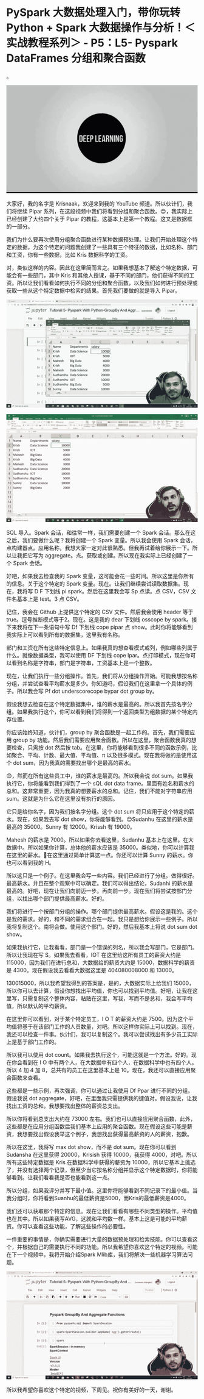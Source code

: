 # PySpark 大数据处理入门，带你玩转 Python + Spark 大数据操作与分析！＜实战教程系列＞ - P5：L5- Pyspark DataFrames 分组和聚合函数 

。

![](img/1babe07f0737b77a8ca240e4a3c70599_1.png)

大家好，我的名字是 Krisnaak，欢迎来到我的 YouTube 频道。所以伙计们，我们将继续 Pipar 系列，在这段视频中我们将看到分组和聚合函数。😊，我实际上已经创建了大约四个关于 Pipar 的教程，这基本上是第一个教程。这又是数据框的一部分。

我们为什么要再次使用分组聚合函数进行某种数据预处理。让我们开始处理这个特定的数据，为这个特定的问题我创建了一些具有三个特征的数据，比如名称、部门和工资，你有一些数据，比如 Kris 数据科学的工资。

对，类似这样的内容。因此在这里简而言之。如果我想基本了解这个特定数据，可能会有一些部门，其中 Kris 和其他人授课，基于不同的部门，他们获得不同的工资。所以让我们看看如何执行不同的分组和聚合函数，以及我们如何进行预处理或获取一些从这个特定数据中检索的结果。首先我们要做的就是导入 Pipar。

![](img/1babe07f0737b77a8ca240e4a3c70599_3.png)

![](img/1babe07f0737b77a8ca240e4a3c70599_4.png)

SQL 导入。Spark 会话，和往常一样，我们需要创建一个 Spark 会话。那么在这之后，我们要做什么呢？我将创建一个 Spark 变量。所以我会使用 Spark 会话，点构建器点。应用名称，我想大家一定对此很熟悉。但我再试着给你展示一下。所以让我把它写为 aggregate。点。获取或创建。所以现在我实际上已经创建了一个 Spark 会话。

好吧，如果我去检查我的 Spark 变量，这可能会花一些时间。所以这里是你所有的信息。关于这个特定的 Spark 变量。现在。让我们继续尝试读取数据集。现在，我将写 D F 下划线 pi spark。然后在这里我会写 Sp 点读。点 CSV，CSV 文件名基本上是 test。3 点 CSV。

记住，我会在 Github 上提供这个特定的 CSV 文件。然后我会使用 header 等于 true。逗号推断模式等于2。现在。这是我的 dear 下划线 osscope by spark。接下来我将在下一条语句中写 Df 下划线 cope pipar 点 show。此时你将能够看到我实际上可以看到所有的数据集，这里我有名称。

部门和工资在所有这些特定信息上。如果我真的想查看模式或列，例如哪些列属于什么。就像数据类型，我可以使用 DF 下划线 cope Ipar。点打印模式，现在你可以看到名称是字符串，部门是字符串，工资基本上是一个整数。

现在，让我们执行一些分组操作。首先，我们将从分组操作开始。可能我想按名称分组，并尝试查看平均薪水是多少。你知道吗，假设我们在这里拿一个具体的例子。所以我会写 Pf dot underscorecope bypar dot group by。

假设我想去检查在这个特定数据集中，谁的薪水是最高的。所以我首先按名字分组。如果我执行这个，你可以看到我们将得到一个返回类型为组数据的某个特定内存位置。

你应该始终知道，伙计们，group by 聚合函数是一起工作的。首先，我们需要应用 group by 功能。然后我们需要应用聚合函数。所以在这里，聚合函数我真的想要检查，只需按 dot 然后按 tab。在这里，你将能够看到很多不同的函数示例，比如聚合、平均、计数、最大值、平均值、π 以及很多模式。现在我将做的是使用这个 dot sum，因为我真的需要找出哪个是最高的薪水。

😊，然而在所有这些员工中，谁的薪水是最高的。所以我会说 dot sum。如果我执行它，你将能看到我们得到了一个 sQL dot data frame。里面有姓名和薪水的总和。这非常重要，因为我真的想要薪水的总和。记住，我们不能对字符串应用 sum。这就是为什么它在这里没有执行的原因。

它只是给你名字，因为我们按名字分组。这个 dot sum 将只应用于这个特定的薪水。现在，如果我去写 dot show，你将能够看到。😊Sudanhu 在这里的薪水是最高的 35000。Sunny 有 12000。Krissh 有 19000。

Mahesh 的薪水是 7000。所以如果你去看这里，Sudanhu 基本上在这里。在大数据中。所以如果你计算，总体他的薪水应该是 35000。类似地，你可以计算我在这里的薪水。🤧在这里通过简单计算这一点。你还可以计算 Sunny 的薪水。你也可以看到我的 H。

所以这只是一个例子。在这里我会写一些内容。我们已经进行了分组。做得很好。最高薪水。并且在整个观察中可以确定。我们可以得出结论，Sudanhi 的薪水是最高的。好吧，现在让我们向前迈一步。再向前一步。现在我们将尝试按部门分组，以找出哪个部门提供最高薪水。好的。

我们将进行一个按部门分组的操作。哪个部门提供最高薪水。假设这是我的。这个是我的需求。好的，和不同的需求组合在一起。我只是想给你展示一些例子。所以我将复制这个。南将会做。使用这个部门。好的，然后我基本上将说 dot sum dot show。

如果我执行它，让我看看，部门是一个错误的列名，所以我会写部门，它是部门。所以让我现在写 S。如果我去看看，IOT 在这里给这所有员工的薪资大约是 115000，因为我们在进行总和，大数据给的薪资大约是 15000，数据科学的薪资是 4300。现在假设我去看看大数据这里是 404080008000 和 13000。

130015000，所以我希望我得到的答案是，是的，大数据实际上给我们 15000，所以你可以去计算，假设你想找出平均值，你也可以找到平均值。好吧，让我在这里写，只需复制这个整体内容，粘贴在这里，写我，写而不是总和，我会写平均值，所以默认的平均薪资。

在这里你可以看到，对于某个特定员工，I O T 的薪资大约是 7500。因为这个平均值将基于在该部门工作的人员数量，对吧。所以这样你实际上可以找到。现在，我还可以检查一件事。伙计们，我可以复制这个。我可以尝试找出有多少员工实际上是基于部门工作的。

所以我可以使用 dot count。如果我去执行这个，可能这就是一个方法。好的。现在你会看到在 I O 中有两个人，在大数据中有四个人，在数据科学中也有四个人。所以 4 加 4 加 8，总共有的员工在这里基本上是 10。现在，我还可以直接应用聚合函数来查看。

这些都是一些示例，再次强调，你可以通过让我使用 Df Ppar 进行不同的分组。假设我说 dot aggregate，好吧，在里面我只需提供我的键值对。假设我说，让我找出工资的总和。我想要找出整体的薪资总支出。

所以你将看到总支出大约在 73000 左右。我们也可以直接应用聚合函数，此外，这些都是在应用分组函数后我们基本上应用的聚合函数。现在假设这些可能是薪资，我想要找出假设我举这个例子，我想找出获得最高薪资的人的薪资，抱歉。

所以在这里，我将写 max dot show，而不是 dot sum。现在你可以看到 Sudansha 在这里获得 20000，Krisish 获得 10000，我获得 4000，对吧。所以所有这些特定数据是 Kris 在数据科学中获得的薪资为 10000，所以它基本上挑选了，并没有选择两个记录，但至少当它按名称分组并显示这个特定数据时，你将能够看到。让我们看看我是否也能看到这一点。

所以分组，如果我评分并写下最小值。这里你将能够看到不同记录下的最小值。当我分组时，你将看到Suanhu的最低薪资是5000，而Kris的最低薪资是4000。

我们还可以获取那个特定的信息。现在让我们看看有哪些不同类型的操作。平均值也在其中。所以如果我写AVG，这就和平均数一样。基本上这是可能的平均薪资。你可以查看这些功能，了解这些操作的必要性。

一件重要的事情是，你确实需要进行大量的数据预处理和检索技能。你可以查看这个，并根据自己的需要执行不同的功能。所以我希望你喜欢这个特定的视频。可能在下一个视频中，我将开始介绍Spark Mlib库，我们将解决一些机器学习算法问题。

![](img/1babe07f0737b77a8ca240e4a3c70599_6.png)

所以我希望你喜欢这个特定的视频，下周见。祝你有美好的一天，谢谢。
